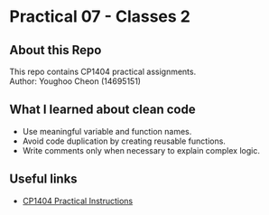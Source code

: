 # Practical 07 - Classes 2

## About this Repo
This repo contains CP1404 practical assignments.  
Author: Youghoo Cheon (14695151)

## What I learned about clean code
- Use meaningful variable and function names.
- Avoid code duplication by creating reusable functions.
- Write comments only when necessary to explain complex logic.

## Useful links
- [CP1404 Practical Instructions](https://github.com/CP1404/CP1404Practicals)
